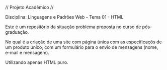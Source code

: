 // Projeto Acadêmico //

Disciplina: Linguagens e Padrões Web - Tema 01 - HTML

Este é um repositório da situação problema proposta no curso de pós-graduação.

No qual é a criação de uma site com página única com as especificaçõs de um produto único,
com um formulário para o envio de mensagens (nome, e-mail e mensagem).

Utilizando apenas HTML puro.

